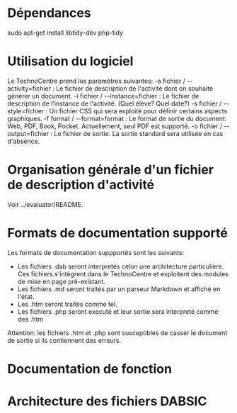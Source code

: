 
Dépendances
===========

sudo apt-get install libtidy-dev php-tidy

Utilisation du logiciel
=======================

Le TechnoCentre prend les paramètres suivantes:
 -a fichier / --activity=fichier : Le fichier de description de l'activité dont on souhaite générer un document.
 -i fichier / --instance=fichier : Le fichier de description de l'instance de l'activité. (Quel élève? Quel date?)
 -s fichier / --style=fichier : Un fichier CSS qui sera exploité pour définir certains aspects graphiques.
 -f format / --format=format : Le format de sortie du document: Web, PDF, Book, Pocket. Actuellement, seul PDF
                               est supporté.
 -o fichier / --output=fichier : Le fichier de sortie. La sortie standard sera utilisée en cas d'absence.

Organisation générale d'un fichier de description d'activité
============================================================

Voir ../evaluator/README.

Formats de documentation supporté
=================================

Les formats de documentation suppportés sont les suivants:
- Les fichiers .dab seront interpretés celon une architecture particulière. Ces
  fichiers s'intègrent dans le TechnoCentre et exploitent des modules de mise
  en page pré-existant.
- Les fichiers .md seront traités par un parseur Markdown et affiché en l'état.
- Les .htm seront traités comme tel.
- Les fichiers .php seront executé et leur sortie sera interpreté comme des .htm

Attention: les fichiers .htm et .php sont susceptibles de casser le document de sortie si ils
contiennent des erreurs.

Documentation de fonction
=========================



Architecture des fichiers DABSIC
================================

